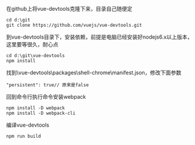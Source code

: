 在github上将vue-devtools克隆下来，目录自己随便定
```
cd d:\git
git clone https://github.com/vuejs/vue-devtools.git
```
到vue-devtools目录下，安装依赖，前提是电脑已经安装好nodejs6.x以上版本，这里要等很久，耐心点
```
cd d:\git\vue-devtools
npm install
```
找到\vue-devtools\packages\shell-chrome\manifest.json，修改下面参数 
```
"persistent": true// 原来是false
```
回到命令行执行命令安装webpack
```
npm install -D webpack
npm install -D webpack-cli
```
编译vue-devtools
```
npm run build
```